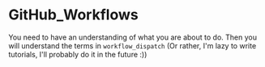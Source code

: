 # GitHub_Workflows
You need to have an understanding of what you are about to do. Then you will understand the terms in `workflow_dispatch`
(Or rather, I'm lazy to write tutorials, I'll probably do it in the future :))

